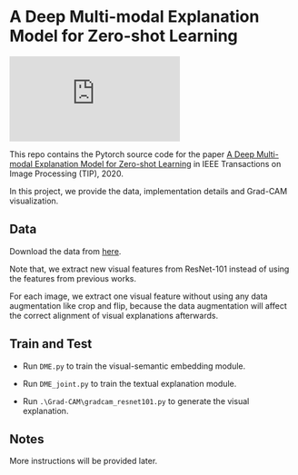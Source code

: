 # A Deep Multi-modal Explanation Model for Zero-shot Learning

![architecture](https://github.com/Liuy8/Explainable-ZSL/blob/master/diversity_consistency.pdf)

This repo contains the Pytorch source code for the paper [A Deep Multi-modal Explanation Model for Zero-shot Learning](https://ieeexplore.ieee.org/document/9018377) in IEEE Transactions on Image Processing (TIP), 2020. 

In this project, we provide the data, implementation details and Grad-CAM visualization.


## Data

Download the data from [here](https://drive.google.com/drive/folders/1-nLNTRQybMde-NhyCz0IZRqYXmLUq6ii?usp=sharing).

Note that, we extract new visual features from ResNet-101 instead of using the features from previous works. 

For each image, we extract one visual feature without using any data augmentation like crop and flip, because the data augmentation 
will affect the correct alignment of visual explanations afterwards.


## Train and Test

- Run ```DME.py``` to train the visual-semantic embedding module.

- Run ```DME_joint.py``` to train the textual explanation module.

- Run ```.\Grad-CAM\gradcam_resnet101.py``` to generate the visual explanation.

## Notes

More instructions will be provided later.
